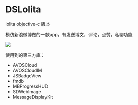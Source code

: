 # DSLolita
lolita objective-c 版本


模仿新浪微博做的一款app，有发送博文，评论，点赞，私聊功能

![](https://github.com/sam408130/DSLolita/blob/master/DSLolita/weibo.gif)


使用到的第三方库：
  * AVOSCloud
  * AVOSCloudIM
  * JSBadgeView
  * fmdb
  * MBProgressHUD
  * SDWebImage
  * MessageDisplayKit
